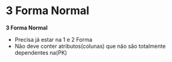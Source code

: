 # 3 Forma Normal

**3 Forma Normal**
- Precisa já estar na 1 e 2 Forma
- Não deve conter atributos(colunas) que não são totalmente dependentes na(PK)
